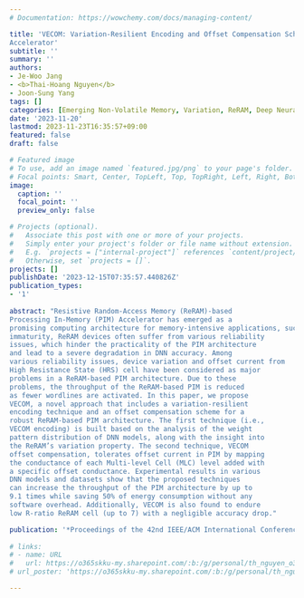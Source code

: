 ```yaml
---
# Documentation: https://wowchemy.com/docs/managing-content/

title: 'VECOM: Variation-Resilient Encoding and Offset Compensation Schemes for Reliable ReRAM-Based DNN
Accelerator'
subtitle: ''
summary: ''
authors:
- Je-Woo Jang
- <b>Thai-Hoang Nguyen</b>
- Joon-Sung Yang
tags: []
categories: [Emerging Non-Volatile Memory, Variation, ReRAM, Deep Neural Network]
date: '2023-11-20'
lastmod: 2023-11-23T16:35:57+09:00
featured: false
draft: false

# Featured image
# To use, add an image named `featured.jpg/png` to your page's folder.
# Focal points: Smart, Center, TopLeft, Top, TopRight, Left, Right, BottomLeft, Bottom, BottomRight.
image:
  caption: ''
  focal_point: ''
  preview_only: false

# Projects (optional).
#   Associate this post with one or more of your projects.
#   Simply enter your project's folder or file name without extension.
#   E.g. `projects = ["internal-project"]` references `content/project/deep-learning/index.md`.
#   Otherwise, set `projects = []`.
projects: []
publishDate: '2023-12-15T07:35:57.440826Z'
publication_types:
- '1'
 
abstract: "Resistive Random-Access Memory (ReRAM)-based
Processing In-Memory (PIM) Accelerator has emerged as a
promising computing architecture for memory-intensive applications, such as Deep Neural Networks (DNNs). However, due to its
immaturity, ReRAM devices often suffer from various reliability
issues, which hinder the practicality of the PIM architecture
and lead to a severe degradation in DNN accuracy. Among
various reliability issues, device variation and offset current from
High Resistance State (HRS) cell have been considered as major
problems in a ReRAM-based PIM architecture. Due to these
problems, the throughput of the ReRAM-based PIM is reduced
as fewer wordlines are activated. In this paper, we propose
VECOM, a novel approach that includes a variation-resilient
encoding technique and an offset compensation scheme for a
robust ReRAM-based PIM architecture. The first technique (i.e.,
VECOM encoding) is built based on the analysis of the weight
pattern distribution of DNN models, along with the insight into
the ReRAM’s variation property. The second technique, VECOM
offset compensation, tolerates offset current in PIM by mapping
the conductance of each Multi-level Cell (MLC) level added with
a specific offset conductance. Experimental results in various
DNN models and datasets show that the proposed techniques
can increase the throughput of the PIM architecture by up to
9.1 times while saving 50% of energy consumption without any
software overhead. Additionally, VECOM is also found to endure
low R-ratio ReRAM cell (up to 7) with a negligible accuracy drop."

publication: '*Proceedings of the 42nd IEEE/ACM International Conference on Computer-Aided Design (ICCAD) (Accepted)*'
  
# links:
# - name: URL
#   url: https://o365skku-my.sharepoint.com/:b:/g/personal/th_nguyen_o365_skku_edu/EYjKK5DvOY1Cpvsc9E7-1OYB2x5_uM93PM4Sx78NKG3dRQ
# url_poster: 'https://o365skku-my.sharepoint.com/:b:/g/personal/th_nguyen_o365_skku_edu/EeXDkHOPiFtOlNaqLcnOBW0BYjR7oVFSBlRMoAdG50iThQ?e=jVcrWi'

---
```


